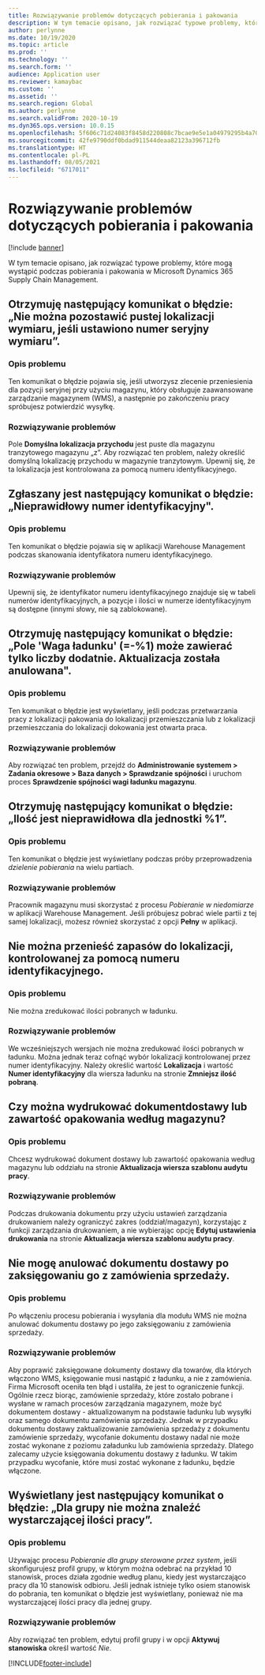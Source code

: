 ```yaml
---
title: Rozwiązywanie problemów dotyczących pobierania i pakowania
description: W tym temacie opisano, jak rozwiązać typowe problemy, które mogą wystąpić podczas pobierania i pakowania w Microsoft Dynamics 365 Supply Chain Management.
author: perlynne
ms.date: 10/19/2020
ms.topic: article
ms.prod: ''
ms.technology: ''
ms.search.form: ''
audience: Application user
ms.reviewer: kamaybac
ms.custom: ''
ms.assetid: ''
ms.search.region: Global
ms.author: perlynne
ms.search.validFrom: 2020-10-19
ms.dyn365.ops.version: 10.0.15
ms.openlocfilehash: 5f606c71d24083f8458d220808c7bcae9e5e1a04979295b4a7059ace000f83d1
ms.sourcegitcommit: 42fe9790ddf0bdad911544deaa82123a396712fb
ms.translationtype: HT
ms.contentlocale: pl-PL
ms.lasthandoff: 08/05/2021
ms.locfileid: "6717011"
---
```

# <a name="troubleshoot-picking-and-packing"></a>Rozwiązywanie problemów dotyczących pobierania i pakowania

[!include [banner](../includes/banner.md)]

W tym temacie opisano, jak rozwiązać typowe problemy, które mogą wystąpić podczas pobierania i pakowania w Microsoft Dynamics 365 Supply Chain Management.

## <a name="i-receive-the-following-error-message-dimension-location-cant-be-left-blank-if-dimension-serial-number-is-set"></a>Otrzymuję następujący komunikat o błędzie: „Nie można pozostawić pustej lokalizacji wymiaru, jeśli ustawiono numer seryjny wymiaru”.

### <a name="issue-description"></a>Opis problemu

Ten komunikat o błędzie pojawia się, jeśli utworzysz zlecenie przeniesienia dla pozycji seryjnej przy użyciu magazynu, który obsługuje zaawansowane zarządzanie magazynem (WMS), a następnie po zakończeniu pracy spróbujesz potwierdzić wysyłkę.

### <a name="issue-resolution"></a>Rozwiązywanie problemów

Pole **Domyślna lokalizacja przychodu** jest puste dla magazynu tranzytowego magazynu „z”. Aby rozwiązać ten problem, należy określić domyślną lokalizację przychodu w magazynie tranzytowym. Upewnij się, że ta lokalizacja jest kontrolowana za pomocą numeru identyfikacyjnego.

## <a name="i-receive-the-following-error-message-invalid-license-plate"></a>Zgłaszany jest następujący komunikat o błędzie: „Nieprawidłowy numer identyfikacyjny".

### <a name="issue-description"></a>Opis problemu

Ten komunikat o błędzie pojawia się w aplikacji Warehouse Management podczas skanowania identyfikatora numeru identyfikacyjnego.

### <a name="issue-resolution"></a>Rozwiązywanie problemów

Upewnij się, że identyfikator numeru identyfikacyjnego znajduje się w tabeli numerów identyfikacyjnych, a pozycje i ilości w numerze identyfikacyjnym są dostępne (innymi słowy, nie są zablokowane).

## <a name="i-receive-the-following-error-message-field-load-weight-1-can-only-contain-positive-numbers-update-has-been-canceled"></a>Otrzymuję następujący komunikat o błędzie: „Pole 'Waga ładunku' (=-%1) może zawierać tylko liczby dodatnie. Aktualizacja została anulowana".

### <a name="issue-description"></a>Opis problemu

Ten komunikat o błędzie jest wyświetlany, jeśli podczas przetwarzania pracy z lokalizacji pakowania do lokalizacji przemieszczania lub z lokalizacji przemieszczania do lokalizacji dokowania jest otwarta praca.

### <a name="issue-resolution"></a>Rozwiązywanie problemów

Aby rozwiązać ten problem, przejdź do **Administrowanie systemem \> Zadania okresowe \> Baza danych \> Sprawdzanie spójności** i uruchom proces **Sprawdzenie spójności wagi ładunku magazynu**.

## <a name="i-receive-the-following-error-message-the-quantity-is-not-valid-for-unit-1"></a>Otrzymuję następujący komunikat o błędzie: „Ilość jest nieprawidłowa dla jednostki %1”.

### <a name="issue-description"></a>Opis problemu

Ten komunikat o błędzie jest wyświetlany podczas próby przeprowadzenia *dzielenie pobierania* na wielu partiach.

### <a name="issue-resolution"></a>Rozwiązywanie problemów

Pracownik magazynu musi skorzystać z procesu *Pobieranie w niedomiarze* w aplikacji Warehouse Management. Jeśli próbujesz pobrać wiele partii z tej samej lokalizacji, możesz również skorzystać z opcji **Pełny** w aplikacji.

## <a name="i-cant-move-inventory-to-a-location-that-is-license-platecontrolled"></a>Nie można przenieść zapasów do lokalizacji, kontrolowanej za pomocą numeru identyfikacyjnego.

### <a name="issue-description"></a>Opis problemu

Nie można zredukować ilości pobranych w ładunku.

### <a name="issue-resolution"></a>Rozwiązywanie problemów

We wcześniejszych wersjach nie można zredukować ilości pobranych w ładunku. Można jednak teraz cofnąć wybór lokalizacji kontrolowanej przez numer identyfikacyjny. Należy określić wartość **Lokalizacja** i wartość **Numer identyfikacyjny** dla wiersza ładunku na stronie **Zmniejsz ilość pobraną**.

## <a name="can-i-print-a-delivery-note-or-packing-content-by-warehouse"></a>Czy można wydrukować dokumentdostawy lub zawartość opakowania według magazynu?

### <a name="issue-description"></a>Opis problemu

Chcesz wydrukować dokument dostawy lub zawartość opakowania według magazynu lub oddziału na stronie **Aktualizacja wiersza szablonu audytu pracy**.

### <a name="issue-resolution"></a>Rozwiązywanie problemów

Podczas drukowania dokumentu przy użyciu ustawień zarządzania drukowaniem należy ograniczyć zakres (oddział/magazyn), korzystając z funkcji zarządzania drukowaniem, a nie wybierając opcję **Edytuj ustawienia drukowania** na stronie **Aktualizacja wiersza szablonu audytu pracy**.

## <a name="i-cant-cancel-a-packing-slip-after-its-posted-from-a-sales-order"></a>Nie mogę anulować dokumentu dostawy po zaksięgowaniu go z zamówienia sprzedaży.

### <a name="issue-description"></a>Opis problemu

Po włączeniu procesu pobierania i wysyłania dla modułu WMS nie można anulować dokumentu dostawy po jego zaksięgowaniu z zamówienia sprzedaży.

### <a name="issue-resolution"></a>Rozwiązywanie problemów

Aby poprawić zaksięgowane dokumenty dostawy dla towarów, dla których włączono WMS, księgowanie musi nastąpić z ładunku, a nie z zamówienia. Firma Microsoft oceniła ten błąd i ustaliła, że jest to ograniczenie funkcji. Ogólnie rzecz biorąc, zamówienie sprzedaży, które zostało pobrane i wysłane w ramach procesów zarządzania magazynem, może być dokumentem dostawy - aktualizowanym na podstawie ładunku lub wysyłki oraz samego dokumentu zamówienia sprzedaży. Jednak w przypadku dokumentu dostawy zaktualizowanie zamówienia sprzedaży z dokumentu zamówienie sprzedaży, wycofanie dokumentu dostawy nadal nie może zostać wykonane z poziomu załadunku lub zamówienia sprzedaży. Dlatego zalecamy użycie księgowania dokumentu dostawy z ładunku. W takim przypadku wycofanie, które musi zostać wykonane z ładunku, będzie włączone.

## <a name="i-receive-the-following-error-message-not-enough-work-can-be-found-for-cluster"></a>Wyświetlany jest następujący komunikat o błędzie: „Dla grupy nie można znaleźć wystarczającej ilości pracy”.

### <a name="issue-description"></a>Opis problemu

Używając procesu *Pobieranie dla grupy sterowane przez system*, jeśli skonfigurujesz profil grupy, w którym można odebrać na przykład 10 stanowisk, proces działa zgodnie według planu, kiedy jest wystarczająco pracy dla 10 stanowisk odbioru. Jeśli jednak istnieje tylko osiem stanowisk do pobrania, ten komunikat o błędzie jest wyświetlany, ponieważ nie ma wystarczającej ilości pracy dla jednej grupy.

### <a name="issue-resolution"></a>Rozwiązywanie problemów

Aby rozwiązać ten problem, edytuj profil grupy i w opcji **Aktywuj stanowiska** określ wartość *Nie*.


[!INCLUDE[footer-include](../../includes/footer-banner.md)]